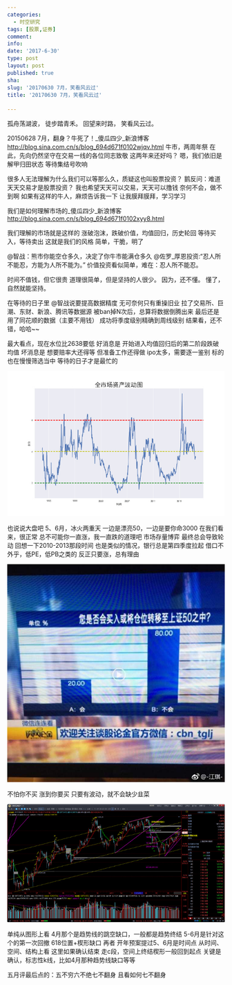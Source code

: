 ```yaml
---
categories:
  - 时空研究
tags: [股票,证券]
comment: 
info: 
date: '2017-6-30'
type: post
layout: post
published: true
sha: 
slug: '20170630 7月，笑看风云过'
title: '20170630 7月，笑看风云过'

---
```

孤舟荡湖波，
徒步踏青禾。
回望来时路，
笑看风云过。

20150628 7月，翻身？牛死了！_傻瓜四少_新浪博客
http://blog.sina.com.cn/s/blog_694d671f0102wjqv.html
牛市，两周年祭
在此，先向仍然坚守在交易一线的各位同志致敬
这两年来还好吗？
嗯，我们依旧是解甲归田状态
等待集结号吹响

很多人无法理解为什么我们可以等那么久，质疑这也叫股票投资？
鹅反问：难道天天交易才是股票投资？
我也希望天天可以交易，天天可以撸钱
奈何不会，做不到啊
如果有这样的牛人，麻烦告诉我一下
让我膜拜膜拜，学习学习

我们是如何理解市场的_傻瓜四少_新浪博客
http://blog.sina.com.cn/s/blog_694d671f0102xyy8.html

我们理解的市场就是这样的
涨破泡沫，跌破价值，均值回归，历史轮回
等待买入，等待卖出
这就是我们的风格
简单，干脆，明了

@智战：熊市你能空仓多久，决定了你牛市能满仓多久
@佐罗_厚恩投资:“忍人所不能忍，方能为人所不能为。” 价值投资看似简单，难在：忍人所不能忍。 

时间不值钱，但它很贵
道理很简单，但是坚持的人很少。
因为，还不懂。
懂了，自然就能坚持。

在等待的日子里
@智战说要提高数据精度
无可奈何只有重操旧业
拉了交易所、巨潮、东财、新浪、腾讯等数据源
被ban掉N次后，总算将数据倒腾出来
最后还是用了同花顺的数据（主要不用钱）
成功将季度级别精确到周线级别
结果看，还不错，哈哈~~

最大看点，现在水位比2638要低
好消息是
开始进入均值回归后的第二阶段跌破均值
坏消息是
想要赔率大还得等
但准备工作还得做
ipo太多，需要逐一鉴别
标的也在慢慢筛选当中
等待的日子才是最忙的

![20170630-0](/images/20170630-0.jpeg)

也说说大盘吧
5、6月，冰火两重天
一边是漂亮50，一边是要你命3000
在我们看来，很正常
总不可能你一直涨，我一直跌的道理吧
市场存量博弈
最终总会导致轮动
回想一下2010-2013那段时间
也是类似的情况，银行总是第四季度拉起
借口不外乎，低PE，低PB之类的
反正只要涨，总有理由

![20170630-1](/images/20170630-1.jpeg)

不怕你不买
涨到你要买
只要有波动，就不会缺少韭菜

![20170630-2](/images/20170630-2.jpeg)

单纯从图形上看
4月那个是趋势线的跳空缺口，一般都是趋势终结
5-6月是针对这个的第一次回撤
618位置+楔形缺口
再者
开年预案提过5、6月是时间点
从时间、空间、结构上看
这里如果确认结束
走c段，空间上终结楔形一般回到起点
关键是确认，标志性k线，比如4月那种趋势线缺口等等

五月评最后点的：五不穷六不绝七不翻身
且看如何七不翻身

